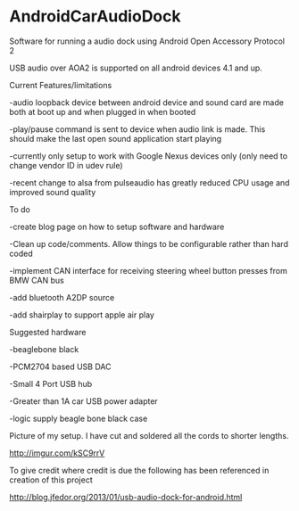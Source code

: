 AndroidCarAudioDock
===================

Software for running a audio dock using Android Open Accessory Protocol 2

USB audio over AOA2 is supported on all android devices 4.1 and up. 

Current Features/limitations

-audio loopback device between android device and sound card are made both at boot up and when plugged in when booted

-play/pause command is sent to device when audio link is made. This should make the last open sound application start playing

-currently only setup to work with Google Nexus devices only (only need to change vendor ID in udev rule)

-recent change to alsa from pulseaudio has greatly reduced CPU usage and improved sound quality

To do

-create blog page on how to setup software and hardware

-Clean up code/comments. Allow things to be configurable rather than hard coded

-implement CAN interface for receiving steering wheel button presses from BMW CAN bus

-add bluetooth A2DP source

-add shairplay to support apple air play

Suggested hardware

-beaglebone black

-PCM2704 based USB DAC

-Small 4 Port USB hub

-Greater than 1A car USB power adapter

-logic supply beagle bone black case

Picture of my setup. I have cut and soldered all the cords to shorter lengths.

http://imgur.com/kSC9rrV


To give credit where credit is due the following has been referenced in creation of this project

http://blog.jfedor.org/2013/01/usb-audio-dock-for-android.html
